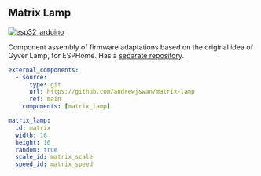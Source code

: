 ## Matrix Lamp
[![esp32_arduino](https://img.shields.io/badge/ESP32-Arduino-darkcyan.svg)](https://esphome.io/)

Component assembly of firmware adaptations based on the original idea of ​​Gyver Lamp, for ESPHome.
Has a [separate repository](https://github.com/andrewjswan/matrix-lamp/).

```yaml
external_components:
  - source:
      type: git
      url: https://github.com/andrewjswan/matrix-lamp
      ref: main
    components: [matrix_lamp]

matrix_lamp:
  id: matrix
  width: 16
  height: 16
  random: true
  scale_id: matrix_scale
  speed_id: matrix_speed
```
